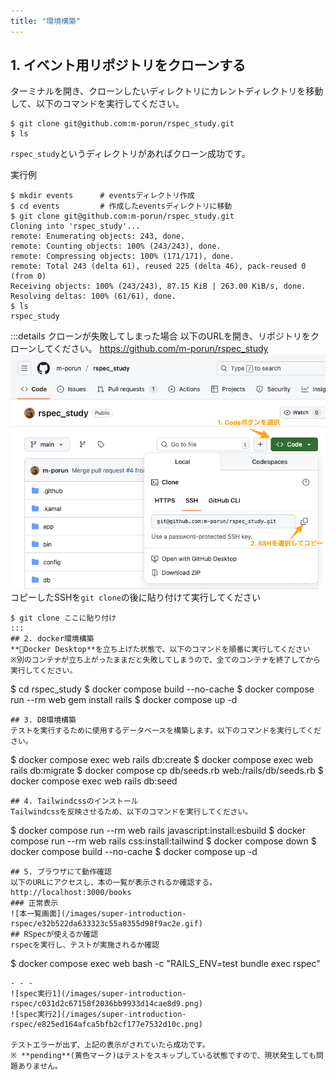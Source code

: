 ```yaml
---
title: "環境構築"
---
```

## 1. イベント用リポジトリをクローンする
ターミナルを開き、クローンしたいディレクトリにカレントディレクトリを移動して、以下のコマンドを実行してください。
```
$ git clone git@github.com:m-porun/rspec_study.git
$ ls
```
`rspec_study`というディレクトリがあればクローン成功です。

実行例
```
$ mkdir events      # eventsディレクトリ作成
$ cd events         # 作成したeventsディレクトリに移動
$ git clone git@github.com:m-porun/rspec_study.git
Cloning into 'rspec_study'...
remote: Enumerating objects: 243, done.
remote: Counting objects: 100% (243/243), done.
remote: Compressing objects: 100% (171/171), done.
remote: Total 243 (delta 61), reused 225 (delta 46), pack-reused 0 (from 0)
Receiving objects: 100% (243/243), 87.15 KiB | 263.00 KiB/s, done.
Resolving deltas: 100% (61/61), done.
$ ls
rspec_study

```
:::details クローンが失敗してしまった場合
以下のURLを開き、リポジトリをクローンしてください。
 https://github.com/m-porun/rspec_study
![Codeボタン選択](/images/super-introduction-rspec/b5953db609dd0505cef52b5320471c3c.png)
コピーしたSSHを`git clone`の後に貼り付けて実行してください
```
$ git clone ここに貼り付け
:::
## 2. docker環境構築
**🐳Docker Desktop**を立ち上げた状態で、以下のコマンドを順番に実行してください
※別のコンテナが立ち上がったままだと失敗してしまうので、全てのコンテナを終了してから実行してください。
```
$ cd rspec_study
$ docker compose build --no-cache
$ docker compose run --rm web gem install rails
$ docker compose up -d
```
## 3. DB環境構築
テストを実行するために使用するデータベースを構築します。以下のコマンドを実行してください。
```
$ docker compose exec web rails db:create
$ docker compose exec web rails db:migrate
$ docker compose cp db/seeds.rb web:/rails/db/seeds.rb
$ docker compose exec web rails db:seed
```
## 4. Tailwindcssのインストール
Tailwindcssを反映させるため、以下のコマンドを実行してください。
```
$ docker compose run --rm web rails javascript:install:esbuild
$ docker compose run --rm web rails css:install:tailwind
$ docker compose down
$ docker compose build --no-cache
$ docker compose up -d
```
## 5. ブラウザにて動作確認
以下のURLにアクセスし、本の一覧が表示されるか確認する。
http://localhost:3000/books
### 正常表示
![本一覧画面](/images/super-introduction-rspec/e32b522da633323c55a8355d98f9ac2e.gif)
## RSpecが使えるか確認
rspecを実行し、テストが実施されるか確認
```
$ docker compose exec web bash -c "RAILS_ENV=test bundle exec rspec"
```
- - -
![spec実行1](/images/super-introduction-rspec/c031d2c67158f2036bb9933d14cae8d9.png)
![spec実行2](/images/super-introduction-rspec/e825ed164afca5bfb2cf177e7532d10c.png)

テストエラーが出ず、上記の表示がされていたら成功です。
※ **pending**(黄色マーク)はテストをスキップしている状態ですので、現状発生しても問題ありません。
